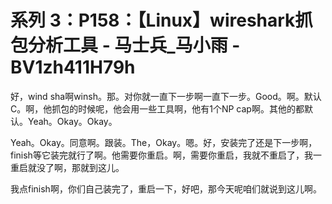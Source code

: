 # 系列 3：P158：【Linux】wireshark抓包分析工具 - 马士兵_马小雨 - BV1zh411H79h

好，wind sha啊winsh。那。对你就一直下一步啊一直下一步。Good。啊。默认C。啊，他抓包的时候呢，他会用一些工具啊，他有1个NP cap啊。其他的都默认。Yeah。Okay。Okay。

Yeah。Okay。同意啊。跟装。The，Okay。嗯。好，安装完了还是下一步啊，finish等它装完就行了啊。他需要你重启。啊，需要你重启，我就不重启了，我一重启就没了啊，那就到这儿。

我点finish啊，你们自己装完了，重启一下，好吧，那今天呢咱们就说到这儿啊。